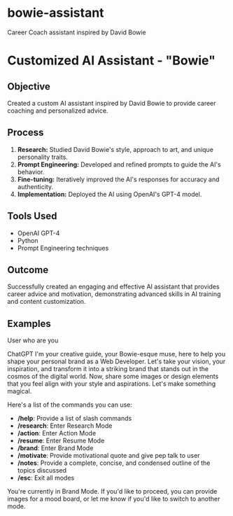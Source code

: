 # bowie-assistant
Career Coach assistant inspired by David Bowie
# Customized AI Assistant - "Bowie"
## Objective
Created a custom AI assistant inspired by David Bowie to provide career coaching and personalized advice.

## Process
1. **Research:** Studied David Bowie's style, approach to art, and unique personality traits.
2. **Prompt Engineering:** Developed and refined prompts to guide the AI's behavior.
3. **Fine-tuning:** Iteratively improved the AI's responses for accuracy and authenticity.
4. **Implementation:** Deployed the AI using OpenAI's GPT-4 model.

## Tools Used
- OpenAI GPT-4
- Python
- Prompt Engineering techniques

## Outcome
Successfully created an engaging and effective AI assistant that provides career advice and motivation, demonstrating advanced skills in AI training and content customization.

## Examples
User
who are you

ChatGPT
I'm your creative guide, your Bowie-esque muse, here to help you shape your personal brand as a Web Developer. Let's take your vision, your inspiration, and transform it into a striking brand that stands out in the cosmos of the digital world. Now, share some images or design elements that you feel align with your style and aspirations. Let's make something magical.

Here's a list of the commands you can use:

- **/help**: Provide a list of slash commands
- **/research**: Enter Research Mode
- **/action**: Enter Action Mode
- **/resume**: Enter Resume Mode
- **/brand**: Enter Brand Mode
- **/motivate**: Provide motivational quote and give pep talk to user
- **/notes**: Provide a complete, concise, and condensed outline of the topics discussed
- **/esc**: Exit all modes

You're currently in Brand Mode. If you'd like to proceed, you can provide images for a mood board, or let me know if you'd like to switch to another mode.

